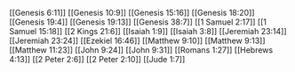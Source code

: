 [[Genesis 6:11]]
[[Genesis 10:9]]
[[Genesis 15:16]]
[[Genesis 18:20]]
[[Genesis 19:4]]
[[Genesis 19:13]]
[[Genesis 38:7]]
[[1 Samuel 2:17]]
[[1 Samuel 15:18]]
[[2 Kings 21:6]]
[[Isaiah 1:9]]
[[Isaiah 3:8]]
[[Jeremiah 23:14]]
[[Jeremiah 23:24]]
[[Ezekiel 16:46]]
[[Matthew 9:10]]
[[Matthew 9:13]]
[[Matthew 11:23]]
[[John 9:24]]
[[John 9:31]]
[[Romans 1:27]]
[[Hebrews 4:13]]
[[2 Peter 2:6]]
[[2 Peter 2:10]]
[[Jude 1:7]]
